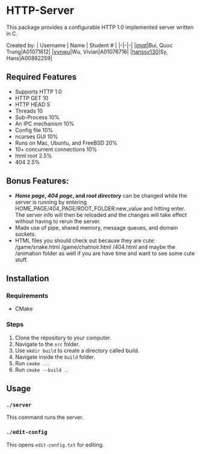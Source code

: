 # HTTP-Server
This package provides a configurable HTTP 1.0 implemented server written in C.

Created by:
| Username | Name | Student # |
|-|-|-|
|[imqt](https://github.com/imqt)|Bui, Quoc Trung|A01071612|
|[vvnwu](https://github.com/vvnwu)|Wu, Vivian|A01076716|
|[hanssy130](https://github.com/hanssy130)|Sy, Hans|A00892259|

## Required Features
- Supports HTTP 1.0
- HTTP GET  	                     10
- HTTP HEAD 	                     5
- Threads 	                       10
- Sub-Process                      10%
- An IPC mechanism                 10%
- Config file 	                   10%
- ncurses GUI                      10% 
- Runs on Mac, Ubuntu, and FreeBSD 20%
- 10+ concurrent connections 	     10%
- html root                        2.5%
- 404 	                           2.5%

## Bonus Features:
- ***Home page*, *404 page*, and *root directory*** can be changed while the server is running
  by entering HOME_PAGE/404_PAGE/ROOT_FOLDER:new_value and hitting enter.
  The server info will then be reloaded and the changes will take effect without having to rerun the server.
- Made use of pipe, shared memory, message queues, and domain sockets.
- HTML files you should check out because they are cute:
    /game/snake.html
    /game/chatnoir.html
    /404.html
    and maybe the /animation folder as well if you are have time and want to see some cute stuff.
    





    

## Installation
### Requirements
- CMake
### Steps
1. Clone the repository to your computer.
2. Navigate to the `src` folder.
3. Use `mkdir build` to create a directory called build.
4. Navigate inside the `build` folder.
5. Run `cmake ..`.
6. Run `cmake --build .`.

## Usage
### `./server`
This command runs the server.
### `./edit-config`
This opens `edit-config.txt` for editing.
